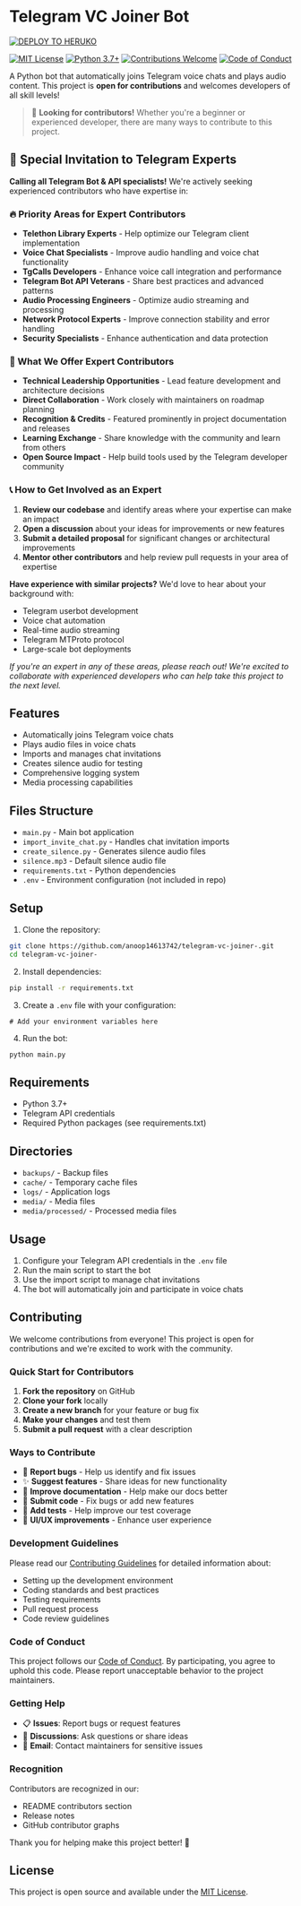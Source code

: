 # Telegram VC Joiner Bot


[![ DEPLOY TO HERUKO ](https://www.herokucdn.com/deploy/button.svg)](https://heroku.com/deploy?template=https://github.com/Divy-oss/telegram-vc-joiner-/tree/main)




[![MIT License](https://img.shields.io/badge/License-MIT-green.svg)](https://choosealicense.com/licenses/mit/)
[![Python 3.7+](https://img.shields.io/badge/python-3.7+-blue.svg)](https://www.python.org/downloads/)
[![Contributions Welcome](https://img.shields.io/badge/contributions-welcome-brightgreen.svg?style=flat)](CONTRIBUTING.md)
[![Code of Conduct](https://img.shields.io/badge/code%20of-conduct-ff69b4.svg?style=flat)](CODE_OF_CONDUCT.md)

A Python bot that automatically joins Telegram voice chats and plays audio content. This project is **open for contributions** and welcomes developers of all skill levels!

> 🚀 **Looking for contributors!** Whether you're a beginner or experienced developer, there are many ways to contribute to this project.

## 🎯 Special Invitation to Telegram Experts

**Calling all Telegram Bot & API specialists!** We're actively seeking experienced contributors who have expertise in:

### 🔥 Priority Areas for Expert Contributors

- **Telethon Library Experts** - Help optimize our Telegram client implementation
- **Voice Chat Specialists** - Improve audio handling and voice chat functionality
- **TgCalls Developers** - Enhance voice call integration and performance
- **Telegram Bot API Veterans** - Share best practices and advanced patterns
- **Audio Processing Engineers** - Optimize audio streaming and processing
- **Network Protocol Experts** - Improve connection stability and error handling
- **Security Specialists** - Enhance authentication and data protection

### 🌟 What We Offer Expert Contributors

- **Technical Leadership Opportunities** - Lead feature development and architecture decisions
- **Direct Collaboration** - Work closely with maintainers on roadmap planning
- **Recognition & Credits** - Featured prominently in project documentation and releases
- **Learning Exchange** - Share knowledge with the community and learn from others
- **Open Source Impact** - Help build tools used by the Telegram developer community

### 📞 How to Get Involved as an Expert

1. **Review our codebase** and identify areas where your expertise can make an impact
2. **Open a discussion** about your ideas for improvements or new features
3. **Submit a detailed proposal** for significant changes or architectural improvements
4. **Mentor other contributors** and help review pull requests in your area of expertise

**Have experience with similar projects?** We'd love to hear about your background with:
- Telegram userbot development
- Voice chat automation
- Real-time audio streaming
- Telegram MTProto protocol
- Large-scale bot deployments

*If you're an expert in any of these areas, please reach out! We're excited to collaborate with experienced developers who can help take this project to the next level.*

## Features

- Automatically joins Telegram voice chats
- Plays audio files in voice chats
- Imports and manages chat invitations
- Creates silence audio for testing
- Comprehensive logging system
- Media processing capabilities

## Files Structure

- `main.py` - Main bot application
- `import_invite_chat.py` - Handles chat invitation imports
- `create_silence.py` - Generates silence audio files
- `silence.mp3` - Default silence audio file
- `requirements.txt` - Python dependencies
- `.env` - Environment configuration (not included in repo)

## Setup

1. Clone the repository:
```bash
git clone https://github.com/anoop14613742/telegram-vc-joiner-.git
cd telegram-vc-joiner-
```

2. Install dependencies:
```bash
pip install -r requirements.txt
```

3. Create a `.env` file with your configuration:
```
# Add your environment variables here
```

4. Run the bot:
```bash
python main.py
```

## Requirements

- Python 3.7+
- Telegram API credentials
- Required Python packages (see requirements.txt)

## Directories

- `backups/` - Backup files
- `cache/` - Temporary cache files
- `logs/` - Application logs
- `media/` - Media files
- `media/processed/` - Processed media files

## Usage

1. Configure your Telegram API credentials in the `.env` file
2. Run the main script to start the bot
3. Use the import script to manage chat invitations
4. The bot will automatically join and participate in voice chats

## Contributing

We welcome contributions from everyone! This project is open for contributions and we're excited to work with the community.

### Quick Start for Contributors

1. **Fork the repository** on GitHub
2. **Clone your fork** locally
3. **Create a new branch** for your feature or bug fix
4. **Make your changes** and test them
5. **Submit a pull request** with a clear description

### Ways to Contribute

- 🐛 **Report bugs** - Help us identify and fix issues
- ✨ **Suggest features** - Share ideas for new functionality
- 📝 **Improve documentation** - Help make our docs better
- 🔧 **Submit code** - Fix bugs or add new features
- 🧪 **Add tests** - Help improve our test coverage
- 🎨 **UI/UX improvements** - Enhance user experience

### Development Guidelines

Please read our [Contributing Guidelines](CONTRIBUTING.md) for detailed information about:

- Setting up the development environment
- Coding standards and best practices
- Testing requirements
- Pull request process
- Code review guidelines

### Code of Conduct

This project follows our [Code of Conduct](CODE_OF_CONDUCT.md). By participating, you agree to uphold this code. Please report unacceptable behavior to the project maintainers.

### Getting Help

- 📋 **Issues**: Report bugs or request features
- 💬 **Discussions**: Ask questions or share ideas
- 📧 **Email**: Contact maintainers for sensitive issues

### Recognition

Contributors are recognized in our:
- README contributors section
- Release notes
- GitHub contributor graphs

Thank you for helping make this project better! 🙏

## License

This project is open source and available under the [MIT License](LICENSE).
